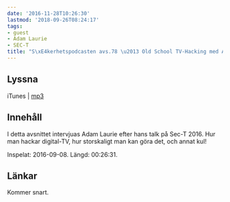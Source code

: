 ```yaml
---
date: '2016-11-28T10:26:30'
lastmod: '2018-09-26T08:24:17'
tags:
- guest
- Adam Laurie
- SEC-T
title: "S\xE4kerhetspodcasten avs.78 \u2013 Old School TV-Hacking med Adam Laurie"
---
```

## Lyssna

iTunes \| [mp3](http://traffic.libsyn.com/sakerhetspodcasten/Sec-T_0x09_Adam_Laurie_DVB-T_Black_Button_Pivot.mp3)

## Innehåll

I detta avsnittet intervjuas Adam Laurie efter hans talk på Sec-T 2016. Hur man hackar
digital-TV, hur storskaligt man kan göra det, och annat kul!

Inspelat: 2016-09-08. Längd: 00:26:31.

## Länkar

Kommer snart.

